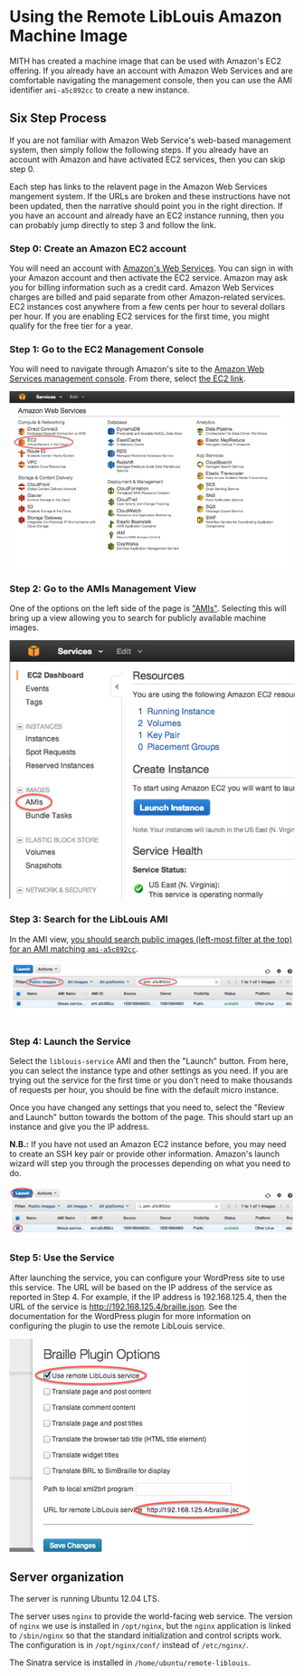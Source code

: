 # Using the Remote LibLouis Amazon Machine Image

MITH has created a machine image that can be used with Amazon's EC2 offering. If you already have an account with Amazon Web Services and are comfortable navigating the management console, then you can use the AMI identifier `ami-a5c892cc` to create a new instance.

## Six Step Process

If you are not familiar with Amazon Web Service's web-based management system, then simply follow the following steps. If you already have an account with Amazon and have activated EC2 services, then you can skip step 0.

Each step has links to the relavent page in the Amazon Web Services mangement system. If the URLs are broken and these instructions have not been updated, then the narrative should point you in the right direction. If you have an account and already have an EC2 instance running, then you can probably jump directly to step 3 and follow the link.

### Step 0: Create an Amazon EC2 account

You will need an account with [Amazon's Web Services](http://aws.amazon.com/). You can sign in with your Amazon account and then activate the EC2 service. Amazon may ask you for billing information such as a credit card. Amazon Web Services charges are billed and paid separate from other Amazon-related services. EC2 instances cost anywhere from a few cents per hour to several dollars per hour. If you are enabling EC2 services for the first time, you might qualify for the free tier for a year.

### Step 1: Go to the EC2 Management Console

You will need to navigate through Amazon's site to the [Amazon Web Services management console](https://console.aws.amazon.com/console/home). From there, select [the EC2 link](https://console.aws.amazon.com/ec2/v2/home).

![Selecting the EC2 console](images/marked-select-ec2-console.png)

### Step 2: Go to the AMIs Management View

One of the options on the left side of the page is ["AMIs"](https://console.aws.amazon.com/ec2/v2/home#Images:). Selecting this will bring up a view allowing you to search for publicly available machine images.

![Selecting the AMI management console](images/marked-select-ami-view.png)

### Step 3: Search for the LibLouis AMI

In the AMI view, [you should search public images (left-most filter at the top) for an AMI matching `ami-a5c892cc`](https://console.aws.amazon.com/ec2/v2/home#Images:filter=all-images;platform=all-platforms;visibility=public-images;search=ami-a5c892cc).

![Showing the expected results of searching for the LibLouis service AMI](images/marked-select-ami.png)

### Step 4: Launch the Service

Select the `liblouis-service` AMI and then the "Launch" button. From here, you can select the instance type and other settings as you need. If you are trying out the service for the first time or you don't need to make thousands of requests per hour, you should be fine with the default micro instance.

Once you have changed any settings that you need to, select the "Review and Launch" button towards the bottom of the page. This should start up an instance and give you the IP address.

**N.B.:** If you have not used an Amazon EC2 instance before, you may need to create an SSH key pair or provide other information. Amazon's launch wizard will step you through the processes depending on what you need to do.

![Showing the AMI selection and launch button](images/marked-launch-ami.png)

### Step 5: Use the Service

After launching the service, you can configure your WordPress site to use this service. The URL will be based on the IP address of the service as reported in Step 4. For example, if the IP address is 192.168.125.4, then the URL of the service is http://192.168.125.4/braille.json. See the documentation for the WordPress plugin for more information on configuring the plugin to use the remote LibLouis service.

![Showing where the service URL is configured in the WordPress plugin](images/marked-braille-plugin.png)

## Server organization

The server is running Ubuntu 12.04 LTS.

The server uses `nginx` to provide the world-facing web service. The version of `nginx` we use is installed in `/opt/nginx`, but the `nginx` application is linked to `/sbin/nginx` so that the standard initialization and control scripts work. The configuration is in `/opt/nginx/conf/` instead of `/etc/nginx/`.

The Sinatra service is installed in `/home/ubuntu/remote-liblouis`.